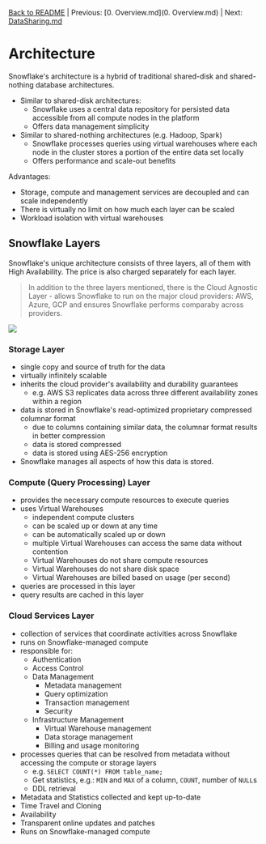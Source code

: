 [Back to README](../README.md) | Previous: [0. Overview.md](0. Overview.md) | Next: [DataSharing.md](DataSharing.md)

# Architecture #

Snowflake's architecture is a hybrid of traditional shared-disk and shared-nothing database architectures.
* Similar to shared-disk architectures:
  * Snowflake uses a central data repository for persisted data accessible from all compute nodes in the platform
  * Offers data management simplicity
* Similar to shared-nothing architectures (e.g. Hadoop, Spark)
  * Snowflake processes queries using virtual warehouses where each node in the cluster stores a portion of the entire data set locally
  * Offers performance and scale-out benefits

Advantages:
* Storage, compute and management services are decoupled and can scale independently
* There is virtually no limit on how much each layer can be scaled
* Workload isolation with virtual warehouses

## Snowflake Layers ##
Snowflake's unique architecture consists of three layers, all of them with High Availability. The price is also charged separately for each layer.

> In addition to the three layers mentioned, there is the Cloud Agnostic Layer - allows Snowflake to run on the major cloud providers: AWS, Azure, GCP and ensures Snowflake performs comparaby across providers.

![](../images/SnowflakeLayers.png)

### Storage Layer ###
* single copy and source of truth for the data
* virtually infinitely scalable
* inherits the cloud provider's availability and durability guarantees
  * e.g. AWS S3 replicates data across three different availability zones within a region
* data is stored in Snowflake's read-optimized proprietary compressed columnar format
  * due to columns containing similar data, the columnar format results in better compression
  * data is stored compressed
  * data is stored using AES-256 encryption
* Snowflake manages all aspects of how this data is stored.

### Compute (Query Processing) Layer ###
* provides the necessary compute resources to execute queries
* uses Virtual Warehouses
  * independent compute clusters
  * can be scaled up or down at any time
  * can be automatically scaled up or down
  * multiple Virtual Warehouses can access the same data without contention
  * Virtual Warehouses do not share compute resources
  * Virtual Warehouses do not share disk space
  * Virtual Warehouses are billed based on usage (per second)
* queries are processed in this layer
* query results are cached in this layer

### Cloud Services Layer ###
* collection of services that coordinate activities across Snowflake
* runs on Snowflake-managed compute
* responsible for:
  * Authentication
  * Access Control
  * Data Management
    * Metadata management
    * Query optimization
    * Transaction management
    * Security
  * Infrastructure Management
    * Virtual Warehouse management
    * Data storage management
    * Billing and usage monitoring
* processes queries that can be resolved from metadata without accessing the compute or storage layers
  * e.g. `SELECT COUNT(*) FROM table_name;`
  * Get statistics, e.g.: `MIN` and `MAX` of a column, `COUNT`, number of `NULL`s
  * DDL retrieval
* Metadata and Statistics collected and kept up-to-date
* Time Travel and Cloning
* Availability
* Transparent online updates and patches
* Runs on Snowflake-managed compute
